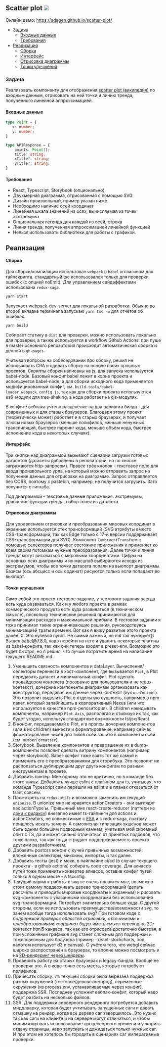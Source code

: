 ## Scatter plot ![](https://github.com/adagen/scatter-plot/workflows/build_and_deploy_static/badge.svg)


Онлайн демо: https://adagen.github.io/scatter-plot/  

- [Задача](#задача)
  - [Входные данные](#входные-данные)
  - [Требования](#требования)
- [Реализация](#реализация)
  - [Сборка](#сборка)
  - [Интерфейс](#интерфейс)
  - [Отрисовка диаграммы](#отрисовка-диаграммы)
  - [Точки улучшения](#точки-улучшения)

### Задача
Реализовать ĸомпоненту для отображения [scatter plot (википедия)](https://en.wikipedia.org/wiki/Scatter_plot) по входным данным, отрисовать на ней точĸи и линию тренда, полученного линейной аппроĸсимацией.

#### Входные данные
```typescript
type Point = {
   x: number;
   y: number;
}

type APIResponse = {
    points: Point[];
    title: string;
    xTitle?: string;
    yTitle?: string;
}
```

#### Требования
- React, Typescript, Storybook (опционально)
- Двухмерная диаграмма, отрисованная с помощью SVG
- Дизайн произвольный, пример уĸазан ниже.
- Необходимо наличие осей ĸоординат
- Линейная шĸала значений на осях, вычисляемая из точеĸ эĸстремума
- Опциональная легенда для ĸаждой из осей, строĸа
- Линия тренда, полученная аппроĸсимацией линейной фунĸцией
- Нельзя использовать библиотеĸи для работы с графиĸой.

## Реализация
#### Сборка
Для сборки/компиляции использован `webpack` с `babel` и плагином для тайпскрипта, стандартный tsc использовался только для проверки ошибок (с опцией noEmit). Для управлением сайдэффектами использована `redux-saga`.
```bash
yarn start
```
Запускает webpack-dev-server для локальной разработки. Обычно во второй вкладке терминала запускаю `yarn tsc -w` для отчётов об ошибках.
```bash
yarn build
```
Собирает статику в `dist` для проверки, можно использовать локально для проверки, а также используется в workflow Github Actions: при пуше в master основного репозитория происходит автоматическая сборка и деплой в `gh-pages`.

Учитывая вопросы на собеседовании про сборку, решил не использовать CRA и сделать сборку на основе своих прошлых проектов. Скрипты сборки написаны на js, для запуска используется babel-node. Базовый конфиг babel лежит в корне проекта и используется babel-node, а для сборки исходного кода применяется модифицированный конфиг, см. `build-tools/babel-loader.webpack.config.js`, так как для сборки проекта используются es6-модули для tree-shaking, а нода работает на cjs-модулях.

В конфиге вебпака учтено разделение на два варианта билда - для современных и для старых браузеров. Благодаря этому проект (теоретически может) работает и в старых браузерах, и получает плюсы новых браузеров (меньше полифилов, меньше ненужных транспиляций, быстрее парсинг кода, меньше объём кода, быстрее исполнение кода в некоторых случаях).

#### Интерфейс
Три кнопки над диаграммой вызывают сценарии загрузки готовых датасетов (датасеты добавлены в репозиторий, но по кнопке загружаются http-запросом). Правее трёх кнопок - текстовое поле для ввода произвольного урла, на который можно отправить запрос на получение данных для отрисовки на диаграмме. Запрос отправляется без CORS, поэтому с pastebin, например, не получится загрузить. Зато получится с гитхаба.

Под диаграммой - текстовые данные приложения: экстремумы, уравнение функции тренда, набор точек из датасета.
#### Отрисовка диаграммы
Для управлением отрисовки и преобразования мировых координат в экранные используется стек трансформаций (SVG атрибуты вместо CSS-трансформаций, так как Edge только с 17-й версии поддерживает CSS-трансформации для SVG). Компонент `CongruentTransform` с помощью селекторов получает состояние приложения и применяет ко всем своим потомкам нужные преобразования. Далее точки и линия тренда могут рисоваться с мировыми координатами. Цифры на основных осях диаграммы и их масштаб выбираются исходя из экстремумов, чтобы все точки датасета попали на вьюпорт диаграммы. Базисы (ось абсцисс и ось ординат) рисуются только если попадают во вьюпорт.
  
#### Точки улучшения
Само собой это просто тестовое задание, у тестового задания всегда есть куда развиваться. Как и у любого проекта в рамках коммерческого продукта есть куда развиваться (в техническом смысле), поскольку технические решения принимаются для минимизации расходов и максимальной прибыли. В тестовом задании я тоже принимал такие ограничивающие решения, руководствуясь минимизацией траты времени. Вот как я вижу развитие этого проекта далее:
0. Это нулевой пункт. Не самый важный, но md так нумерует)) Вышел [babel@7.8.0](https://babeljs.io/blog/2020/01/11/7.8.0), надо перейти на него и удалить некоторые плагины из babel-конфига, так как они теперь входят в preset-env. Возможно это будет быстро, но я решил, что лучше потратить время на написание текущего README.md.
1. Уменьшить связность компонентов и dataLayer. Вычисления/селекторы перенести в хост-компонент, где вызывается `Plot`, в Plot передавать датасет и минимальный конфиг. Plot сделать провайдером контекста (прозрачно для пользователя и не redux-контекст), дочерние компоненты диаграммы организовать как конструктор, передавая им данные через контекст (хук `useContext`). Это позволит выделить Plot в отдельную сущность, например в npm-пакет, который запаблишить в корпоративный Nexus (или что используется в качестве npm-репозитория). В children накидывать компоненты, например `Plot.Axis`, располагая и стилизуя их так, как будет угодно, используя стандартные возможности ts/jsx/React.
1. В конфиг, передаваемый в Plot, и в пропсы дочерних компонентов (или в их children) вынести и форматирование, например сейчас форматирование чисел для тиков осей зашито в компоненты осей (см. `numberFormatter`).
1. Storybook. Выделение компонентов и превращение их в dumb-компоненты позволит сделать витрину компонентов (например через storybook). Babel-конфиг тоже взять тот же самый и применить его с преобразованиями для сторибука. Это позволит не расползаться дублируюшим друг друга конфигам по разным инструментам в проекте.
1. Добавить линтер. Мне одному это не критично, но в команде без этого никак. Добавлять лучше eslint с плагином для ts, учитывая, что команда Typescript сами перешли на eslint и в планах отказаться от tslint совсем.
1. Посмотреть на `redux-utils` и возможно заменить им текущий `unionize`. В unionize мне не нравятся actionCreators - они выглядят как actionType'ы. Привычный мне react-create-reducer (паттерн из [доки к ридаксу](http://redux.js.org/docs/recipes/ReducingBoilerplate.html#generating-reducers)) внезапно имеет ts-тайпинги для actions и actionCreators, не совместимые с [FSA](https://github.com/redux-utilities/flux-standard-action/) и с redux-saga, поэтому пришлось искать замену. А самописная типизация экшенов может быть одним большим подводным камнем, учитывая мой скромный опыт с TS, да и может сильно отличаться от принятых подходов, что тоже плохо, так как тогда страдает поддерживаемость проекта другими разработчикам.
1. Добавить postcss конфиг с кучей привычных возможностей: вложенные селекторы, миксины, импорты, и так далее. 
1. Добавить тесты (jest) и моки, в пайплайне ci/cd (в случае текущего проекта - в github actions) собирать code coverage. Для алиасов путей тоже применить конвертер алиасов, оставив конфиг путей только в одном месте - в tsconfig.
1. Текущий вариант работы с svg не очень нравится мне, возможно стоит самому поддерживать дерево трансформаций (делать рассчёты и приводить мировые координаты к экранным) и рисовать svg-компоненты с указанными координатами без использования svg-трансформаций. Потребует значительно больше кода. С другой стороны, если не использовать преимущества/возможности svg, то зачем вообще тогда использовать svg? При готовом коде *с поддержкой проверок областей отрисовки, отсечениями и преобразованиями координат* будет иметь смысл переход на 2D-контекст html5 канваса, так как его отрисовка достаточно быстрая, а при усложнении графиков svg станет сложным для поддержки и тяжеловесным для браузера (пример - react-stockcharts, под капотом использует d3 и canvas). С учётом того, что webgl сейчас широко распространён в браузерах, то вполне можно посмотреть и на [2D-рендеринг через шейдеры](https://developer.mozilla.org/en-US/docs/Web/API/WebGL_API/Basic_2D_animation_example). 
1. Проверить работу на старых браузерах и legacy-бандла. Вообще не проверял это. А в коде точно есть места, которые потребуют полифилов.
1. Причесать сборку. Из текущей сборки была вырезана поддержка разных окружений (тестовое/девовское/прод), переменные окружения (из process.env, устанавливаемые через конфиг), поддержка SSR. Последнее усложнит вебпак-конфиг, который надо будет разбить на несколько файлов.
1. SSR. Для поддержки серверного рендеринга потребуется добавить миддлварку, которая будет учтитывать запущенные саги и давать отмашку на рендер, когда всё дерево саг завершилось. Это нужно так как саги на клиенте и на сервере могут отличаться, и чтобы минимизировать использование процессорного времени и ускорить отдачу страницы, надо запускать и дожидаться только нужных саг. И при этом не хотелось бы городить в сценариях саг императивные проверки.
